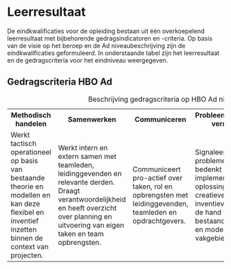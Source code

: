 # Leerresultaat

De eindkwalificaties voor de opleiding bestaan uit één overkoepelend leerresultaat met bijbehorende gedragsindicatoren en -criteria. Op basis van de visie op het beroep en de Ad niveaubeschrijving zijn de eindkwalificaties geformuleerd. In onderstaande tabel zijn het leerresultaat en de gedragscriteria voor het eindniveau weergegeven.


## Gedragscriteria HBO Ad

<table>
  <caption>Beschrijving gedragscriteria op HBO Ad niveau</caption>
  <tr>
    <th>Methodisch handelen</th>
    <th>Samenwerken</th>
    <th>Communiceren</th>
    <th>Probleemoplossend vermogen</th>
    <th>Lerend vermogen</th>
  </tr>
  <tr>
    <td>Werkt tactisch operationeel op basis van bestaande theorie en modellen en kan deze flexibel en inventief inzetten binnen de context van projecten.</td>
    <td>Werkt intern en extern samen met teamleden, leidinggevenden en relevante derden. Draagt verantwoordelijkheid en heeft overzicht over planning en uitvoering van eigen taken en team opbrengsten.
</td>
    <td>Communiceert pro-actief over taken, rol en opbrengsten met leidinggevenden, teamleden en opdrachtgevers.</td>
    <td>Signaleert complexe problemen en bedenkt en implementeert oplossingen op creatieve en inventieve wijze aan de hand van bestaande theorieën en modellen uit het vakgebied.</td>
    <td>Analyseert ontwikkelingen in het kennisdomein, deelt kennis met het team, signaleert beperkingen in eigen kennis en formuleert zelfstandig eigen leervraag.</td>
  </tr>
</table>
